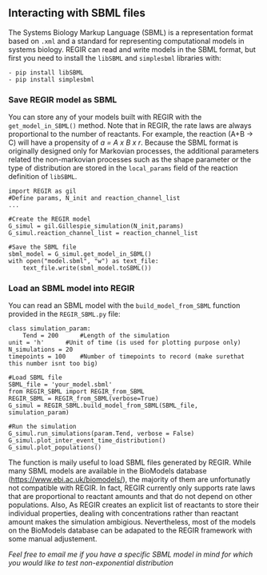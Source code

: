 ## Interacting with SBML files

The Systems Biology Markup Language (SBML) is a representation format based on `.xml` and a standard for representing computational models in systems biology. REGIR can read and write models in the SBML format, but first you need to install the `libSBML` and `simplesbml` libraries with:

	- pip install libSBML
	- pip install simplesbml
	

### Save REGIR model as SBML
You can store any of your models built with REGIR with the `get_model_in_SBML()` method. Note that in REGIR, the rate laws are always proportional to the number of reactants. For example, the reaction (A+B -> C) will have a propensity of *a = A x B x r*. Because the SBML format is originally designed only for Markovian processes, the additional parameters related the non-markovian processes such as the shape parameter or the type of distribution are stored in the `local_params` field of the reaction definition of `libSBML`.

    import REGIR as gil
    #Define params, N_init and reaction_channel_list
    ...
    
    #Create the REGIR model
    G_simul = gil.Gillespie_simulation(N_init,params)
    G_simul.reaction_channel_list = reaction_channel_list
    
    #Save the SBML file
    sbml_model = G_simul.get_model_in_SBML()
    with open("model.sbml", "w") as text_file:
        text_file.write(sbml_model.toSBML())

 
### Load an SBML model into REGIR
You can read an SBML model with the `build_model_from_SBML` function provided in the `REGIR_SBML.py` file:

    class simulation_param:
    	Tend = 200		#Length of the simulation
	unit = 'h'		#Unit of time (is used for plotting purpose only)
	N_simulations = 20	
	timepoints = 100	#Number of timepoints to record (make surethat this number isnt too big)
    
    #Load SBML file
    SBML_file = 'your_model.sbml'
    from REGIR_SBML import REGIR_from_SBML
    REGIR_SBML = REGIR_from_SBML(verbose=True)
    G_simul = REGIR_SBML.build_model_from_SBML(SBML_file, simulation_param)
  
    #Run the simulation
    G_simul.run_simulations(param.Tend, verbose = False)
    G_simul.plot_inter_event_time_distribution()
    G_simul.plot_populations()
 
The function is maily useful to load SBML files generated by REGIR. While many SBML models are available in the BioModels database (https://www.ebi.ac.uk/biomodels/), the majority of them are unfortunatly not compatible with REGIR. In fact, REGIR currently only supports rate laws that are proportional to reactant amounts and that do not depend on other populations. Also, As REGIR creates an explicit list of reactants to store their individual properties, dealing with concentrations rather than reactant amount makes the simulation ambigious. Nevertheless, most of the models on the BioModels database can be adapated to the REGIR framework with some manual adjustement. 

*Feel free to email me if you have a specific SBML model in mind for which you would like to test non-exponential distribution*
